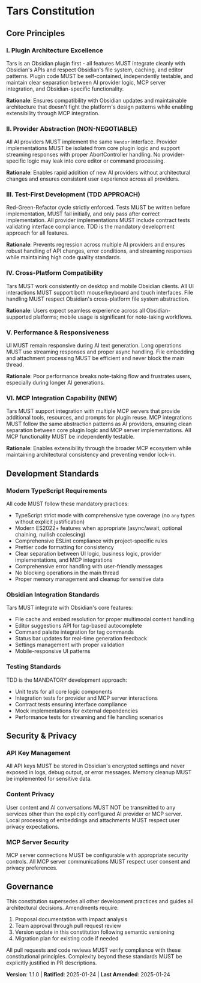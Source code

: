<!--
Sync Impact Report:
Version change: 1.0.0 → 1.1.0 (minor version increase - added MCP integration principle and enhanced development standards)
Modified principles:
- Plugin Architecture Excellence (enhanced with MCP integration requirements)
- Test-First Development (enhanced to emphasize TDD approach)
Added sections:
- VI. MCP Integration Capability (NEW)
- Enhanced TypeScript Development Standards
Removed sections: N/A
Templates requiring updates:
✅ .specify/templates/plan-template.md (Constitution Check section updated with MCP integration gate)
✅ .specify/templates/spec-template.md (functional requirements format compatible)
✅ .specify/templates/tasks-template.md (user story organization compatible)
Follow-up TODOs: N/A
-->

# Tars Constitution

## Core Principles

### I. Plugin Architecture Excellence
Tars is an Obsidian plugin first - all features MUST integrate cleanly with Obsidian's APIs and respect Obsidian's file system, caching, and editor patterns. Plugin code MUST be self-contained, independently testable, and maintain clear separation between AI provider logic, MCP server integration, and Obsidian-specific functionality.

**Rationale**: Ensures compatibility with Obsidian updates and maintainable architecture that doesn't fight the platform's design patterns while enabling extensibility through MCP integration.

### II. Provider Abstraction (NON-NEGOTIABLE)
All AI providers MUST implement the same `Vendor` interface. Provider implementations MUST be isolated from core plugin logic and support streaming responses with proper AbortController handling. No provider-specific logic may leak into core editor or command processing.

**Rationale**: Enables rapid addition of new AI providers without architectural changes and ensures consistent user experience across all providers.

### III. Test-First Development (TDD APPROACH)
Red-Green-Refactor cycle strictly enforced. Tests MUST be written before implementation, MUST fail initially, and only pass after correct implementation. All provider implementations MUST include contract tests validating interface compliance. TDD is the mandatory development approach for all features.

**Rationale**: Prevents regression across multiple AI providers and ensures robust handling of API changes, error conditions, and streaming responses while maintaining high code quality standards.

### IV. Cross-Platform Compatibility
Tars MUST work consistently on desktop and mobile Obsidian clients. All UI interactions MUST support both mouse/keyboard and touch interfaces. File handling MUST respect Obsidian's cross-platform file system abstraction.

**Rationale**: Users expect seamless experience across all Obsidian-supported platforms; mobile usage is significant for note-taking workflows.

### V. Performance & Responsiveness
UI MUST remain responsive during AI text generation. Long operations MUST use streaming responses and proper async handling. File embedding and attachment processing MUST be efficient and never block the main thread.

**Rationale**: Poor performance breaks note-taking flow and frustrates users, especially during longer AI generations.

### VI. MCP Integration Capability (NEW)
Tars MUST support integration with multiple MCP servers that provide additional tools, resources, and prompts for plugin reuse. MCP integrations MUST follow the same abstraction patterns as AI providers, ensuring clean separation between core plugin logic and MCP server implementations. All MCP functionality MUST be independently testable.

**Rationale**: Enables extensibility through the broader MCP ecosystem while maintaining architectural consistency and preventing vendor lock-in.

## Development Standards

### Modern TypeScript Requirements

All code MUST follow these mandatory practices:
- TypeScript strict mode with comprehensive type coverage (no `any` types without explicit justification)
- Modern ES2022+ features when appropriate (async/await, optional chaining, nullish coalescing)
- Comprehensive ESLint compliance with project-specific rules
- Prettier code formatting for consistency
- Clear separation between UI logic, business logic, provider implementations, and MCP integrations
- Comprehensive error handling with user-friendly messages
- No blocking operations in the main thread
- Proper memory management and cleanup for sensitive data

### Obsidian Integration Standards

Tars MUST integrate with Obsidian's core features:
- File cache and embed resolution for proper multimodal content handling
- Editor suggestions API for tag-based autocomplete
- Command palette integration for tag commands
- Status bar updates for real-time generation feedback
- Settings management with proper validation
- Mobile-responsive UI patterns

### Testing Standards

TDD is the MANDATORY development approach:
- Unit tests for all core logic components
- Integration tests for provider and MCP server interactions
- Contract tests ensuring interface compliance
- Mock implementations for external dependencies
- Performance tests for streaming and file handling scenarios

## Security & Privacy

### API Key Management
All API keys MUST be stored in Obsidian's encrypted settings and never exposed in logs, debug output, or error messages. Memory cleanup MUST be implemented for sensitive data.

### Content Privacy
User content and AI conversations MUST NOT be transmitted to any services other than the explicitly configured AI provider or MCP server. Local processing of embeddings and attachments MUST respect user privacy expectations.

### MCP Server Security
MCP server connections MUST be configurable with appropriate security controls. All MCP server communications MUST respect user consent and privacy preferences.

## Governance

This constitution supersedes all other development practices and guides all architectural decisions. Amendments require:
1. Proposal documentation with impact analysis
2. Team approval through pull request review
3. Version update in this constitution following semantic versioning
4. Migration plan for existing code if needed

All pull requests and code reviews MUST verify compliance with these constitutional principles. Complexity beyond these standards MUST be explicitly justified in PR descriptions.

**Version**: 1.1.0 | **Ratified**: 2025-01-24 | **Last Amended**: 2025-01-24